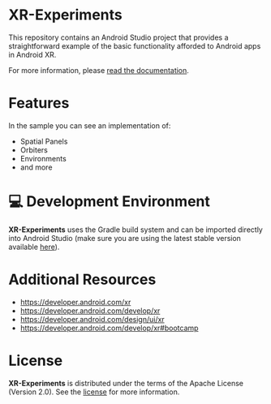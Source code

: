 # XR-Experiments

This repository contains an Android Studio project that provides a straightforward example of the
basic functionality afforded to Android apps in Android XR.

For more information, please [read the documentation](https://developer.android.com/develop/xr).

# Features

In the sample you can see an implementation of:

- Spatial Panels
- Orbiters
- Environments
- and more

# 💻 Development Environment

**XR-Experiments** uses the Gradle build system and can be imported directly into Android Studio
(make sure you are using the latest stable version available
[here](https://developer.android.com/studio/preview)).

# Additional Resources

- https://developer.android.com/xr
- https://developer.android.com/develop/xr
- https://developer.android.com/design/ui/xr
- https://developer.android.com/develop/xr#bootcamp

# License

**XR-Experiments** is distributed under the terms of the Apache License (Version 2.0). See the
[license](LICENSE) for more information.